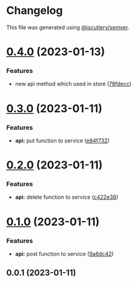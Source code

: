 # Changelog

This file was generated using [@jscutlery/semver](https://github.com/jscutlery/semver).

# [0.4.0](https://github.com/csaszika/auto-versioning-ex/compare/api-0.3.0...api-0.4.0) (2023-01-13)


### Features

* new api method which used in store ([78fdecc](https://github.com/csaszika/auto-versioning-ex/commit/78fdecc29c7d5be60072d4ed9e81ba6c24917d0e))



# [0.3.0](https://github.com/csaszika/auto-versioning-ex/compare/api-0.2.0...api-0.3.0) (2023-01-11)


### Features

* **api:** put function to service ([e84f732](https://github.com/csaszika/auto-versioning-ex/commit/e84f732fcb3aa56b7ea0719641de8d613acf5b83))



# [0.2.0](https://github.com/csaszika/auto-versioning-ex/compare/api-0.1.0...api-0.2.0) (2023-01-11)


### Features

* **api:** delete function to service ([c422e38](https://github.com/csaszika/auto-versioning-ex/commit/c422e3843872b22ed243f25fa14c62003cf87cbd))



# [0.1.0](https://github.com/csaszika/auto-versioning-ex/compare/api-0.0.1...api-0.1.0) (2023-01-11)


### Features

* **api:** post function to service ([9a6dc42](https://github.com/csaszika/auto-versioning-ex/commit/9a6dc42a3fe9b2a118944b19c45ed610de0a4145))



## 0.0.1 (2023-01-11)
